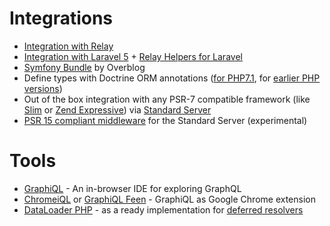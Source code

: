 # Integrations

- [Integration with Relay](https://github.com/ivome/graphql-relay-php)
- [Integration with Laravel 5](https://github.com/Folkloreatelier/laravel-graphql) + [Relay Helpers for Laravel](https://github.com/nuwave/laravel-graphql-relay)
- [Symfony Bundle](https://github.com/overblog/GraphQLBundle) by Overblog
- Define types with Doctrine ORM annotations ([for PHP7.1](https://github.com/Ecodev/graphql-doctrine), for [earlier PHP versions](https://github.com/rahuljayaraman/doctrine-graphql))
- Out of the box integration with any PSR-7 compatible framework (like [Slim](http://slimframework.com) or [Zend Expressive](http://zendframework.github.io/zend-expressive/)) via [Standard Server](executing-queries.md/#using-server)
- [PSR 15 compliant middleware](https://github.com/phps-cans/psr7-middleware-graphql) for the Standard Server (experimental)

# Tools
- [GraphiQL](https://github.com/graphql/graphiql) - An in-browser IDE for exploring GraphQL
- [ChromeiQL](https://chrome.google.com/webstore/detail/chromeiql/fkkiamalmpiidkljmicmjfbieiclmeij)
  or [GraphiQL Feen](https://chrome.google.com/webstore/detail/graphiql-feen/mcbfdonlkfpbfdpimkjilhdneikhfklp) -
  GraphiQL as Google Chrome extension
- [DataLoader PHP](https://github.com/overblog/dataloader-php) - as a ready implementation for [deferred resolvers](data-fetching.md#solving-n1-problem)